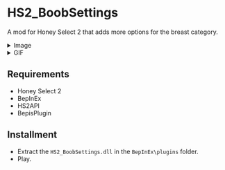 # HS2_BoobSettings
A mod for Honey Select 2 that adds more options for the breast category.

<details>
  <summary>Image</summary>
  
![](https://raw.githubusercontent.com/FairBear/HS2_BoobSettings/master/Preview/Preview0.png)
</details>

<details>
  <summary>GIF</summary>
  
![](https://raw.githubusercontent.com/FairBear/HS2_BoobSettings/master/Preview/Preview1.gif)
</details>

## Requirements
* Honey Select 2
* BepInEx
* HS2API
* BepisPlugin

## Installment
* Extract the `HS2_BoobSettings.dll` in the `BepInEx\plugins` folder.
* Play.
